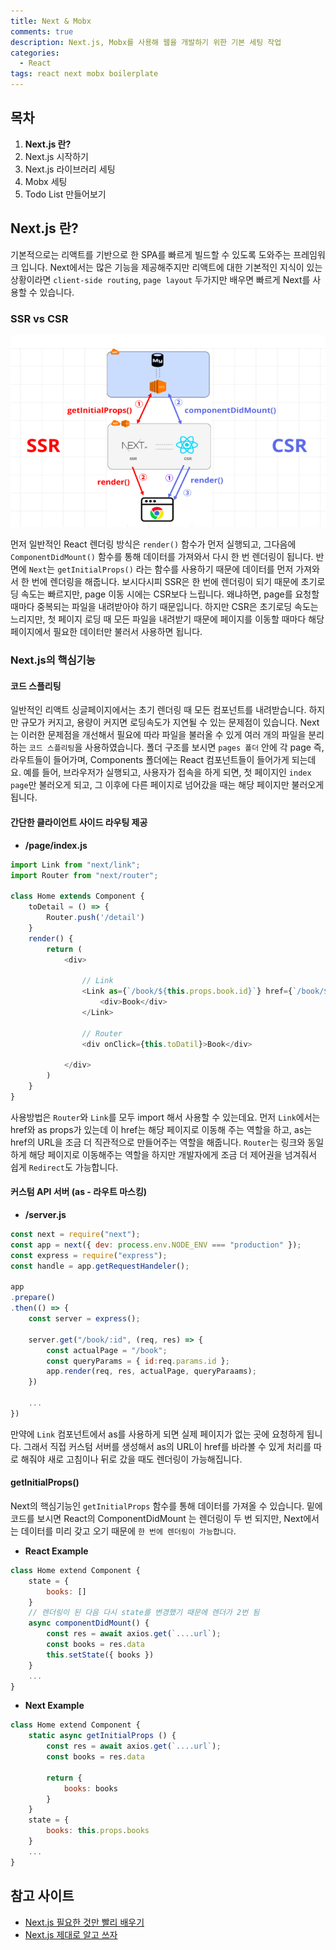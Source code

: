 ```yaml
---
title: Next & Mobx 
comments: true
description: Next.js, Mobx를 사용해 웹을 개발하기 위한 기본 세팅 작업
categories:
  - React
tags: react next mobx boilerplate
---
```



## 목차

1. **Next.js 란?**
2. Next.js 시작하기
3. Next.js 라이브러리 세팅
4. Mobx 세팅
5. Todo List 만들어보기


## Next.js 란?

기본적으로는 리액트를 기반으로 한 SPA를 빠르게 빌드할 수 있도록 도와주는 프레임워크 입니다. Next에서는 많은 기능을 제공해주지만 리액트에 대한 기본적인 지식이 있는 상황이라면 `client-side routing`, `page layout` 두가지만 배우면 빠르게 Next를 사용할 수 있습니다.

### SSR vs CSR

![ssrvscsr](https://raw.githubusercontent.com/wkddnjset/wkddnjset.github.io/master/_posts/images/2020-07/ssrvscsr.png)

먼저 일반적인 React 렌더링 방식은 `render()` 함수가 먼저 실행되고, 그다음에 `ComponentDidMount()` 함수를 통해 데이터를 가져와서 다시 한 번 렌더링이 됩니다. 반면에 `Next`는 `getInitialProps()` 라는 함수를 사용하기 때문에 데이터를 먼저 가져와서 한 번에 렌더링을 해줍니다. 보시다시피 SSR은 한 번에 렌더링이 되기 때문에 초기로딩 속도는 빠르지만, page 이동 시에는 CSR보다 느립니다. 왜냐하면, page를 요청할 때마다 중복되는 파일을 내려받아야 하기 때문입니다. 하지만 CSR은 초기로딩 속도는 느리지만, 첫 페이지 로딩 때 모든 파일을 내려받기 때문에 페이지를 이동할 때마다 해당 페이지에서 필요한 데이터만 불러서 사용하면 됩니다.

### Next.js의 핵심기능

#### 코드 스플리팅

일반적인 리액트 싱글페이지에서는 초기 렌더링 때 모든 컴포넌트를 내려받습니다. 하지만 규모가 커지고, 용량이 커지면 로딩속도가 지연될 수 있는 문제점이 있습니다. Next는 이러한 문제점을 개선해서 필요에 따라 파일을 불러올 수 있게 여러 개의 파일을 분리하는 `코드 스플리팅`을 사용하였습니다. 폴더 구조를 보시면 `pages 폴더` 안에 각 page 즉, 라우트들이 들어가며, Components 폴더에는 React 컴포넌트들이 들어가게 되는데요. 예를 들어, 브라우저가 실행되고, 사용자가 접속을 하게 되면, 첫 페이지인 `index page`만 불러오게 되고, 그 이후에 다른 페이지로 넘어갔을 때는 해당 페이지만 불러오게 됩니다.

#### 간단한 클라이언트 사이드 라우팅 제공

- **/page/index.js**

```javascript
import Link from "next/link";
import Router from "next/router";

class Home extends Component {
    toDetail = () => {
        Router.push('/detail')
    }    
    render() {
        return (
            <div>

                // Link  
                <Link as={`/book/${this.props.book.id}`} href={`/book/${this.props.book.id}`}>
                    <div>Book</div>
                </Link>

                // Router
                <div onClick={this.toDatil}>Book</div> 

            </div>
        )
    }
}
```

사용방법은 `Router`와 `Link`를 모두 import 해서 사용할 수 있는데요. 먼저 `Link`에서는 href와 as props가 있는데 이 href는 해당 페이지로 이동해 주는 역할을 하고, as는 href의 URL을 조금 더 직관적으로 만들어주는 역할을 해줍니다. `Router`는 링크와 동일하게 해당 페이지로 이동해주는 역할을 하지만 개발자에게 조금 더 제어권을 넘겨줘서 쉽게 `Redirect`도 가능합니다.

#### 커스텀 API 서버 (as - 라우트 마스킹)

- **/server.js**

```javascript
const next = require("next");
const app = next({ dev: process.env.NODE_ENV === "production" });
const express = require("express");
const handle = app.getRequestHandeler();

app
.prepare()
.then(() => {
    const server = express();

    server.get("/book/:id", (req, res) => {
        const actualPage = "/book";
        const queryParams = { id:req.params.id };
        app.render(req, res, actualPage, queryParaams);
    })

    ...
})
```

만약에 `Link` 컴포넌트에서 as를 사용하게 되면 실제 페이지가 없는 곳에 요청하게 됩니다. 그래서 직접 커스텀 서버를 생성해서 as의 URL이 href를 바라볼 수 있게 처리를 따로 해줘야 새로 고침이나 뒤로 갔을 때도 렌더링이 가능해집니다.

#### getInitialProps()

Next의 핵심기능인 `getInitialProps` 함수를 통해 데이터를 가져올 수 있습니다. 밑에 코드를 보시면 React의 ComponentDidMount 는 렌더링이 두 번 되지만, Next에서는 데이터를 미리 갖고 오기 때문에 `한 번에 렌더링이 가능합니다`.

- **React Example**

```javascript
class Home extend Component {
    state = {
        books: []
    }
    // 렌더링이 된 다음 다시 state를 변경했기 때문에 렌더가 2번 됨
    async componentDidMount() {
        const res = await axios.get(`....url`);
        const books = res.data
        this.setState({ books })
    }
    ...
}
```

- **Next Example**

```javascript
class Home extend Component {
    static async getInitialProps () {
        const res = await axios.get(`....url`);
        const books = res.data

        return {
            books: books
        }
    }
    state = {
        books: this.props.books
    }
    ...
}
```


## 참고 사이트

- [Next.js 필요한 것만 빨리 배우기
](https://velog.io/@jakeseo_me/Next.js-%EB%B9%A8%EB%A6%AC-%EB%B0%B0%EC%9A%B0%EA%B8%B0-y0jz9oebn0)
- [Next.js 제대로 알고 쓰자
](https://medium.com/@msj9121/next-js-%EC%A0%9C%EB%8C%80%EB%A1%9C-%EC%95%8C%EA%B3%A0-%EC%93%B0%EC%9E%90-8727f76614c9)